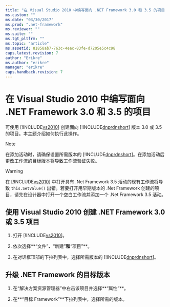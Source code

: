 ```yaml
---
title: "在 Visual Studio 2010 中编写面向 .NET Framework 3.0 和 3.5 的项目 | Microsoft Docs"
ms.custom: ""
ms.date: "03/30/2017"
ms.prod: ".net-framework"
ms.reviewer: ""
ms.suite: ""
ms.tgt_pltfrm: ""
ms.topic: "article"
ms.assetid: 81858ab7-763c-4eac-83fe-d7205e5c4c98
caps.latest.revision: 7
author: "Erikre"
ms.author: "erikre"
manager: "erikre"
caps.handback.revision: 7
---
```

# 在 Visual Studio 2010 中编写面向 .NET Framework 3.0 和 3.5 的项目
可使用 [!INCLUDE[vs2010](../../../includes/vs2010-md.md)] 创建面向 [!INCLUDE[dnprdnshort](../../../includes/dnprdnshort-md.md)] 版本 3.0 或 3.5 的项目。本主题介绍如何执行此操作。  
  
> [!NOTE]
>  在添加活动时，请确保设置所需版本的 [!INCLUDE[dnprdnshort](../../../includes/dnprdnshort-md.md)]。在添加活动后更改工作流的目标版本将导致工作流验证失败。  
  
> [!WARNING]
>  在 [!INCLUDE[vs2010](../../../includes/vs2010-md.md)] 中打开具有 .Net Framework 3.5 活动的现有工作流将导致 `this.SetValue()` 出错。若要打开用早期版本的 .Net Framework 创建的项目，请先在设计器中打开一个空白工作流并添加一个 .Net Framework 3.5 活动。  
  
## 使用 Visual Studio 2010 创建 .NET Framework 3.0 或 3.5 项目  
  
1.  打开 [!INCLUDE[vs2010](../../../includes/vs2010-md.md)]。  
  
2.  依次选择**“文件”**、**“新建”**和**“项目”**。  
  
3.  在对话框顶部的下拉列表中，选择所需版本的 [!INCLUDE[dnprdnshort](../../../includes/dnprdnshort-md.md)]。  
  
## 升级 .NET Framework 的目标版本  
  
1.  在“解决方案资源管理器”中右击该项目并选择**“属性”**。  
  
2.  在**“目标 Framework”**下拉列表中，选择所需的版本。